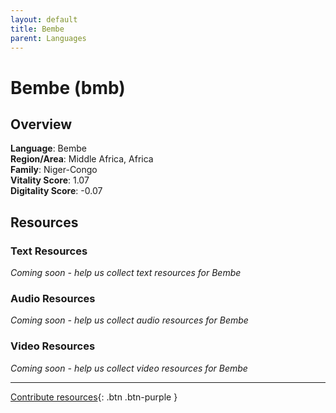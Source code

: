 ```yaml
---
layout: default
title: Bembe
parent: Languages
---
```


# Bembe (bmb)

## Overview

**Language**: Bembe  
**Region/Area**: Middle Africa, Africa  
**Family**: Niger-Congo  
**Vitality Score**: 1.07  
**Digitality Score**: -0.07  

## Resources

### Text Resources
*Coming soon - help us collect text resources for Bembe*

### Audio Resources
*Coming soon - help us collect audio resources for Bembe*

### Video Resources
*Coming soon - help us collect video resources for Bembe*

---

[Contribute resources](https://fairtrain.github.io/){: .btn .btn-purple }
